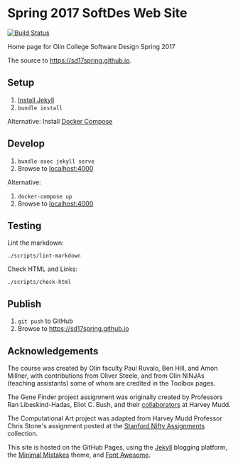 # Spring 2017 SoftDes Web Site

[![Build Status](https://travis-ci.org/sd17spring/sd17spring.github.io.svg?branch=master)](https://travis-ci.org/sd17spring/sd17spring.github.io)

Home page for Olin College Software Design Spring 2017

The source to <https://sd17spring.github.io>.

## Setup

1. [Install Jekyll](https://jekyllrb.com/docs/installation/)
2. `bundle install`

Alternative: Install [Docker Compose](https://docs.docker.com/compose/install/)

## Develop

1. `bundle exec jekyll serve`
2. Browse to [localhost:4000](http://localhost:4000)

Alternative:

1. `docker-compose up`
2. Browse to [localhost:4000](http://localhost:4000)

## Testing

Lint the markdown:

`./scripts/lint-markdown`

Check HTML and Links:

`./scripts/check-html`

## Publish

1. `git push` to GitHub
2. Browse to <https://sd17spring.github.io>

## Acknowledgements

The course was created by Olin faculty Paul Ruvalo, Ben Hill, and Amon Millner, with contributions from
Oliver Steele, and from Olin NINJAs (teaching assistants) some of whom are credited in the Toolbox pages.

The Gene Finder project assignment was originally created by Professors Ran Libeskind-Hadas, Eliot C. Bush, and their [collaborators](https://www.cs.hmc.edu/twiki/bin/view/CS6/GreenAcknowledgements) at Harvey Mudd.

The Computational Art project was adapted from Harvey Mudd Professor Chris Stone's assignment posted at the
[Stanford Nifty Assignments ](http://nifty.stanford.edu/) collection.

This site is hosted on the GitHub Pages, using the [Jekyll](http://jekyllrb.com) blogging platform, the [Minimal Mistakes](https://mmistakes.github.io/minimal-mistakes/) theme,
and [Font Awesome](http://fontawesome.io).
